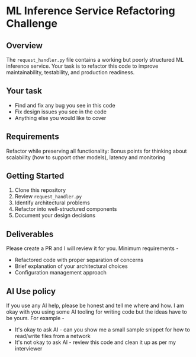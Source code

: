 # ML Inference Service Refactoring Challenge

## Overview

The `request_handler.py` file contains a working but poorly structured ML inference service. Your task is to refactor this code to improve maintainability, testability, and production readiness.

## Your task
- Find and fix any bug you see in this code
- Fix design issues you see in the code
- Anything else you would like to cover

## Requirements

Refactor while preserving all functionality:
Bonus points for thinking about scalability (how to support other models), latency and monitoring

## Getting Started

1. Clone this repository
2. Review `request_handler.py`
3. Identify architectural problems
4. Refactor into well-structured components
5. Document your design decisions

## Deliverables
Please create a PR and I will review it for you. Minimum requirements -

- Refactored code with proper separation of concerns
- Brief explanation of your architectural choices
- Configuration management approach

## AI Use policy
If you use any AI help, please be honest and tell me where and how. I am okay with you using some AI tooling for writing code but the ideas have to be yours. For example -
- It's okay to ask AI - can you show me a small sample snippet for how to read/write files from a network
- It's not okay to ask AI - review this code and clean it up as per my interviewer

